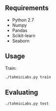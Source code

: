 
## Requirements

- Python 2.7
- Numpy
- Pandas
- Scikit-learn
- Seaborn

## Usage

Train:

```bash
./tahmicLabs.py train
```

## Evaluating

```bash
./tahmicLabs.py test
```

